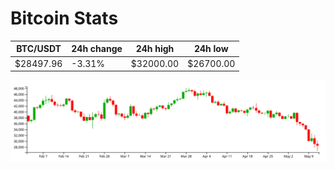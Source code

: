 # Bitcoin Stats

BTC/USDT|24h change|24h high|24h low|
|---|---|---|---|
|$28497.96|-3.31%|$32000.00|$26700.00|

<img src="./chart.svg">
